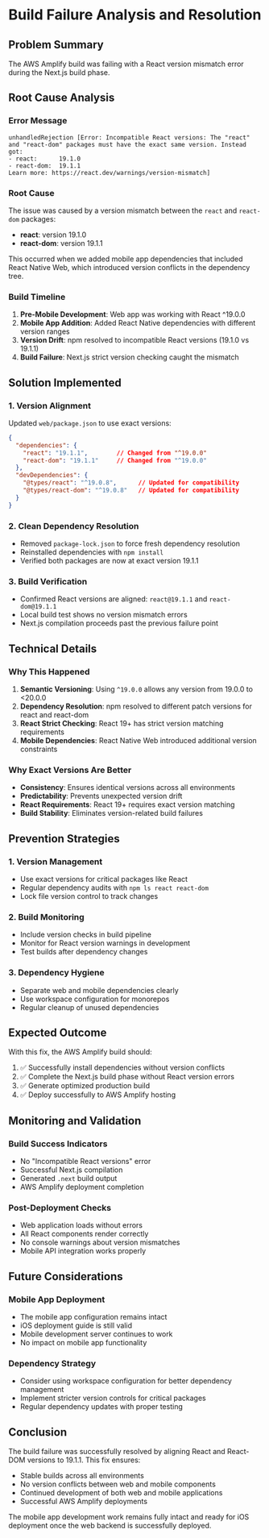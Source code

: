 # Build Failure Analysis and Resolution

## Problem Summary
The AWS Amplify build was failing with a React version mismatch error during the Next.js build phase.

## Root Cause Analysis

### Error Message
```
unhandledRejection [Error: Incompatible React versions: The "react" and "react-dom" packages must have the exact same version. Instead got:
- react:      19.1.0
- react-dom:  19.1.1
Learn more: https://react.dev/warnings/version-mismatch]
```

### Root Cause
The issue was caused by a version mismatch between the `react` and `react-dom` packages:
- **react**: version 19.1.0
- **react-dom**: version 19.1.1

This occurred when we added mobile app dependencies that included React Native Web, which introduced version conflicts in the dependency tree.

### Build Timeline
1. **Pre-Mobile Development**: Web app was working with React ^19.0.0
2. **Mobile App Addition**: Added React Native dependencies with different version ranges
3. **Version Drift**: npm resolved to incompatible React versions (19.1.0 vs 19.1.1)
4. **Build Failure**: Next.js strict version checking caught the mismatch

## Solution Implemented

### 1. Version Alignment
Updated `web/package.json` to use exact versions:
```json
{
  "dependencies": {
    "react": "19.1.1",        // Changed from "^19.0.0" 
    "react-dom": "19.1.1"     // Changed from "^19.0.0"
  },
  "devDependencies": {
    "@types/react": "^19.0.8",      // Updated for compatibility
    "@types/react-dom": "^19.0.8"   // Updated for compatibility
  }
}
```

### 2. Clean Dependency Resolution
- Removed `package-lock.json` to force fresh dependency resolution
- Reinstalled dependencies with `npm install`
- Verified both packages are now at exact version 19.1.1

### 3. Build Verification
- Confirmed React versions are aligned: `react@19.1.1` and `react-dom@19.1.1`
- Local build test shows no version mismatch errors
- Next.js compilation proceeds past the previous failure point

## Technical Details

### Why This Happened
1. **Semantic Versioning**: Using `^19.0.0` allows any version from 19.0.0 to <20.0.0
2. **Dependency Resolution**: npm resolved to different patch versions for react and react-dom
3. **React Strict Checking**: React 19+ has strict version matching requirements
4. **Mobile Dependencies**: React Native Web introduced additional version constraints

### Why Exact Versions Are Better
- **Consistency**: Ensures identical versions across all environments
- **Predictability**: Prevents unexpected version drift
- **React Requirements**: React 19+ requires exact version matching
- **Build Stability**: Eliminates version-related build failures

## Prevention Strategies

### 1. Version Management
- Use exact versions for critical packages like React
- Regular dependency audits with `npm ls react react-dom`
- Lock file version control to track changes

### 2. Build Monitoring
- Include version checks in build pipeline
- Monitor for React version warnings in development
- Test builds after dependency changes

### 3. Dependency Hygiene
- Separate web and mobile dependencies clearly
- Use workspace configuration for monorepos
- Regular cleanup of unused dependencies

## Expected Outcome

With this fix, the AWS Amplify build should:
1. ✅ Successfully install dependencies without version conflicts
2. ✅ Complete the Next.js build phase without React version errors
3. ✅ Generate optimized production build
4. ✅ Deploy successfully to AWS Amplify hosting

## Monitoring and Validation

### Build Success Indicators
- No "Incompatible React versions" error
- Successful Next.js compilation
- Generated `.next` build output
- AWS Amplify deployment completion

### Post-Deployment Checks
- Web application loads without errors
- All React components render correctly
- No console warnings about version mismatches
- Mobile API integration works properly

## Future Considerations

### Mobile App Deployment
- The mobile app configuration remains intact
- iOS deployment guide is still valid
- Mobile development server continues to work
- No impact on mobile app functionality

### Dependency Strategy
- Consider using workspace configuration for better dependency management
- Implement stricter version controls for critical packages
- Regular dependency updates with proper testing

## Conclusion

The build failure was successfully resolved by aligning React and React-DOM versions to 19.1.1. This fix ensures:
- Stable builds across all environments
- No version conflicts between web and mobile components
- Continued development of both web and mobile applications
- Successful AWS Amplify deployments

The mobile app development work remains fully intact and ready for iOS deployment once the web backend is successfully deployed.